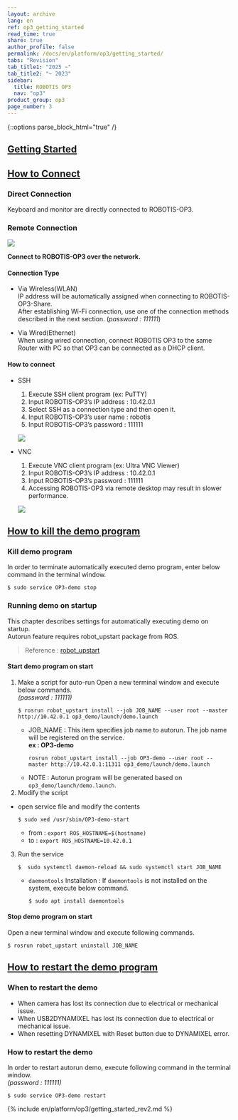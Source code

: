 ```yaml
---
layout: archive
lang: en
ref: op3_getting_started
read_time: true
share: true
author_profile: false
permalink: /docs/en/platform/op3/getting_started/
tabs: "Revision"
tab_title1: "2025 ~"
tab_title2: "~ 2023"
sidebar:
  title: ROBOTIS OP3
  nav: "op3"
product_group: op3
page_number: 3
---
```


<style>body {counter-reset: h1 2 !important;}</style>

{::options parse_block_html="true" /}

<section data-id="{{ page.tab_title1 }}" class="tab_contents">

# [Getting Started](#getting-started)

## [How to Connect](#how-to-connect)

### Direct Connection  
Keyboard and monitor are directly connected to ROBOTIS-OP3.  


### Remote Connection

![](/assets/images/platform/op3/op3_connection.png)   

   **Connect to ROBOTIS-OP3 over the network.**  


#### Connection Type  
 - Via Wireless(WLAN)  
 IP address will be automatically assigned when connecting to ROBOTIS-OP3-Share.  
 After establishing Wi-Fi connection, use one of the connection methods described in the next section.
 (_password : 111111_)  

 - Via Wired(Ethernet)   
 When using wired connection, connect ROBOTIS OP3 to the same Router with PC so that OP3 can be connected as a DHCP client.  

#### How to connect
 - SSH
    1. Execute SSH client program (ex: PuTTY)
    2. Input ROBOTIS-OP3’s IP address : 10.42.0.1
    3. Select SSH as a connection type and then open it.
    4. Input ROBOTIS-OP3’s user name : robotis
    5. Input ROBOTIS-OP3’s password : 111111  

    ![](/assets/images/platform/op3/op3_connection_ssh.png)
 - VNC
    1. Execute VNC client program (ex: Ultra VNC Viewer)
    2. Input ROBOTIS-OP3’s IP address : 10.42.0.1
    3. Input ROBOTIS-OP3’s password : 111111
    4. Accessing ROBOTIS-OP3 via remote desktop may result in slower performance.

    ![](/assets/images/platform/op3/op3_connection_vnc.png)
    
## [How to kill the demo program](#how-to-kill-the-demo-program)

### Kill demo program
In order to terminate automatically executed demo program, enter below command in the terminal window.  
```
$ sudo service OP3-demo stop
```

### Running demo on startup
This chapter describes settings for automatically executing demo on startup.  
Autorun feature requires robot_upstart package from ROS.  
> Reference : [robot_upstart]

#### Start demo program on start  
1. Make a script for auto-run
Open a new terminal window and execute below commands.  
_(password : 111111)_  
   ```
   $ rosrun robot_upstart install --job JOB_NAME --user root --master http://10.42.0.1 op3_demo/launch/demo.launch
   ```
   - JOB_NAME : This item specifies job name to autorun. The job name will be registered on the service.  
     **ex : OP3-demo**
      ```
      rosrun robot_upstart install --job OP3-demo --user root --master http://10.42.0.1:11311 op3_demo/launch/demo.launch
      ```
   - NOTE : Autorun program will be generated based on `op3_demo/launch/demo.launch`.  
2. Modify the script  
  - open service file and modify the contents
    ```
    $ sudo xed /usr/sbin/OP3-demo-start
    ```
    - from : ```export ROS_HOSTNAME=$(hostname)```
    - to : ```export ROS_HOSTNAME=10.42.0.1```
3. Run the service
   ```
   $  sudo systemctl daemon-reload && sudo systemctl start JOB_NAME
   ```
   - `daemontools` Installation : If `daemontools` is not installed on the system, execute below command.  
     ```
     $ sudo apt install daemontools
     ```


#### Stop demo program on start
Open a new terminal window and execute following commands.   
```
$ rosrun robot_upstart uninstall JOB_NAME
```

## [How to restart the demo program](#how-to-restart-the-demo-program)

### When to restart the demo
- When camera has lost its connection due to electrical or mechanical issue.  
- When USB2DYNAMIXEL has lost its connection due to electrical or mechanical issue.  
- When resetting DYNAMIXEL with Reset button due to DYNAMIXEL error.  


### How to restart the demo  
In order to restart autorun demo, execute following command in the terminal window.  
_(password : 111111)_  

```
$ sudo service OP3-demo restart
```



[robot_upstart]: http://wiki.ros.org/robot_upstart
</section>

<section data-id="{{ page.tab_title2 }}" class="tab_contents">
{% include en/platform/op3/getting_started_rev2.md %}
</section>
